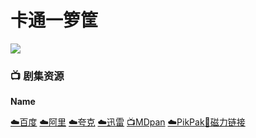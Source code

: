 # 卡通一箩筐
![](/image/卡通一箩筐.webp)

### 📺 剧集资源  <Badge type="tip" text="MaxPayen999" />

**Name**

[☁️百度](https://pan.baidu.com/s/1TWw_-An2G9RXRhxYg3f9eg?pwd=h6rg)  [☁️阿里](https://www.aliyundrive.com/s/BuGTSQSRwNQ)  [☁️夸克](https://pan.quark.cn/s/3e444f606e1a)  [☁️迅雷](https://pan.xunlei.com/s/VNnhPmxpLisABwq0eExYVWvAA1?pwd=9mys#)  [📺MDpan](https://pan.mdsub.top/%E5%8D%A1%E9%80%9A%E4%B8%80%E7%AE%A9%E7%AD%90)  [☁️PikPak](https://mypikpak.com/s/VNmWZGexciWPdsGKQgqAItI1o1)[🧲磁力链接](magnet:?xt=urn:btih:570da0f3bf8288e268cc30d12b3b476aed433627)